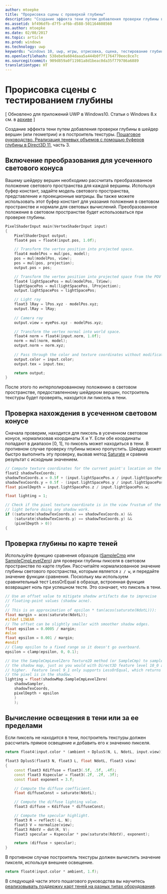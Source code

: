 ```yaml
---
author: mtoepke
title: "Прорисовка сцены с проверкой глубины"
description: "Создание эффекта тени путем добавления проверки глубины в шейдер вершин (или геометрии) и в шейдер пикселей."
ms.assetid: bf496dfb-d7f5-af6b-d588-501164608560
ms.author: mtoepke
ms.date: 02/08/2017
ms.topic: article
ms.prod: windows
ms.technology: uwp
keywords: "windows 10, uwp, игры, отрисовка, сцена, тестирование глубины, direct3d, тени"
ms.openlocfilehash: 538ebe9a604daaa5a444b0f7f1764770eec8ce7c
ms.sourcegitcommit: 909d859a0f11981a8d1beac0da35f779786a6889
translationtype: HT
---
```

# <a name="render-the-scene-with-depth-testing"></a>Прорисовка сцены с тестированием глубины


\[ Обновлено для приложений UWP в Windows10. Статьи о Windows 8.x см. в [архиве](http://go.microsoft.com/fwlink/p/?linkid=619132) \]


Создание эффекта тени путем добавления проверки глубины в шейдер вершин (или геометрии) и в построитель текстуры. [Пошаговое руководство. Реализация теневых объемов с помощью буферов глубины в Direct3D 11](implementing-depth-buffers-for-shadow-mapping.md), часть 3.

## <a name="include-transformation-for-light-frustum"></a>Включение преобразования для усеченного светового конуса


Вашему шейдеру вершин необходимо рассчитать преобразованное положение светового пространства для каждой вершины. Используя буфер констант, задайте модель светового пространства, представление и проекционные матрицы. Вы также можете использовать этот буфер констант для указания положения в световом пространстве и нормали для световых вычислений. Преобразованное положение в световом пространстве будет использоваться при проверке глубины.

```cpp
PixelShaderInput main(VertexShaderInput input)
{
    PixelShaderInput output;
    float4 pos = float4(input.pos, 1.0f);

    // Transform the vertex position into projected space.
    float4 modelPos = mul(pos, model);
    pos = mul(modelPos, view);
    pos = mul(pos, projection);
    output.pos = pos;

    // Transform the vertex position into projected space from the POV of the light.
    float4 lightSpacePos = mul(modelPos, lView);
    lightSpacePos = mul(lightSpacePos, lProjection);
    output.lightSpacePos = lightSpacePos;

    // Light ray
    float3 lRay = lPos.xyz - modelPos.xyz;
    output.lRay = lRay;
    
    // Camera ray
    output.view = eyePos.xyz - modelPos.xyz;

    // Transform the vertex normal into world space.
    float4 norm = float4(input.norm, 1.0f);
    norm = mul(norm, model);
    output.norm = norm.xyz;
    
    // Pass through the color and texture coordinates without modification.
    output.color = input.color;
    output.tex = input.tex;

    return output;
}
```

После этого по интерполированному положению в световом пространстве, предоставленному шейдером вершин, построитель текстуры будет проверять, находится ли пиксель в тени.

## <a name="test-whether-the-position-is-in-the-light-frustum"></a>Проверка нахождения в усеченном световом конусе


Сначала проверим, находится для пиксель в усеченном световом конусе, нормализовав координаты X и Y. Если обе координаты попадают в диапазон \[0, 1\], то пиксель может находиться в тени. В противном случае проверку глубины можно пропустить. Шейдер может быстро выполнить эту проверку, вызвав метод [Saturate](https://msdn.microsoft.com/library/windows/desktop/hh447231) и сравнив результат с исходным значением.

```cpp
// Compute texture coordinates for the current point's location on the shadow map.
float2 shadowTexCoords;
shadowTexCoords.x = 0.5f + (input.lightSpacePos.x / input.lightSpacePos.w * 0.5f);
shadowTexCoords.y = 0.5f - (input.lightSpacePos.y / input.lightSpacePos.w * 0.5f);
float pixelDepth = input.lightSpacePos.z / input.lightSpacePos.w;

float lighting = 1;

// Check if the pixel texture coordinate is in the view frustum of the 
// light before doing any shadow work.
if ((saturate(shadowTexCoords.x) == shadowTexCoords.x) &&
    (saturate(shadowTexCoords.y) == shadowTexCoords.y) &&
    (pixelDepth > 0))
{
```

## <a name="depth-test-against-the-shadow-map"></a>Проверка глубины по карте теней


Используйте функцию сравнения образцов ([SampleCmp](https://msdn.microsoft.com/library/windows/desktop/bb509696) или [SampleCmpLevelZero](https://msdn.microsoft.com/library/windows/desktop/bb509697)) для проверки глубины пикселя в световом пространстве по карте глубин. Рассчитайте нормализованное значение глубины светового пространства, которым является `z / w`, и передайте значение функции сравнения. Поскольку мы используем сравнительный тест LessOrEqual в образце, встроенная функция возвращает ноль при успешном тесте. Это означает, что пиксель в тени.

```cpp
// Use an offset value to mitigate shadow artifacts due to imprecise 
// floating-point values (shadow acne).
//
// This is an approximation of epsilon * tan(acos(saturate(NdotL))):
float margin = acos(saturate(NdotL));
#ifdef LINEAR
// The offset can be slightly smaller with smoother shadow edges.
float epsilon = 0.0005 / margin;
#else
float epsilon = 0.001 / margin;
#endif
// Clamp epsilon to a fixed range so it doesn't go overboard.
epsilon = clamp(epsilon, 0, 0.1);

// Use the SampleCmpLevelZero Texture2D method (or SampleCmp) to sample from 
// the shadow map, just as you would with Direct3D feature level 10_0 and
// higher.  Feature level 9_1 only supports LessOrEqual, which returns 0 if
// the pixel is in the shadow.
lighting = float(shadowMap.SampleCmpLevelZero(
    shadowSampler,
    shadowTexCoords,
    pixelDepth + epsilon
    )
    );
```

## <a name="compute-lighting-in-or-out-of-shadow"></a>Вычисление освещения в тени или за ее пределами


Если пиксель не находится в тени, построитель текстуры должен рассчитать прямое освещение и добавить его к значению пикселя.

```cpp
return float4(input.color * (ambient + DplusS(N, L, NdotL, input.view)), 1.f);
```

```cpp
float3 DplusS(float3 N, float3 L, float NdotL, float3 view)
{
    const float3 Kdiffuse = float3(.5f, .5f, .4f);
    const float3 Kspecular = float3(.2f, .2f, .3f);
    const float exponent = 3.f;

    // Compute the diffuse coefficient.
    float diffuseConst = saturate(NdotL);

    // Compute the diffuse lighting value.
    float3 diffuse = Kdiffuse * diffuseConst;

    // Compute the specular highlight.
    float3 R = reflect(-L, N);
    float3 V = normalize(view);
    float3 RdotV = dot(R, V);
    float3 specular = Kspecular * pow(saturate(RdotV), exponent);

    return (diffuse + specular);
}
```

В противном случае построитель текстуры должен вычислить значение пикселя, используя внешнее освещение.

```cpp
return float4(input.color * ambient, 1.f);
```

В следующей части этого пошагового руководства вы научитесь [реализовывать поддержку карт теней на разных типах оборудования](target-a-range-of-hardware.md).

 

 




